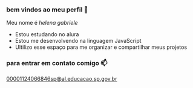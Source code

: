 ### bem vindos ao meu perfil 🖤

Meu nome é _helena_ _gabriele_

- Estou estudando no alura
- Estou me desenvolvendo na linguagem JavaScript
- Ultilizo esse espaço para me organizar e compartilhar meus projetos

### para entrar em contato comigo 📫

00001124066846sp@al.educacao.sp.gov.br
